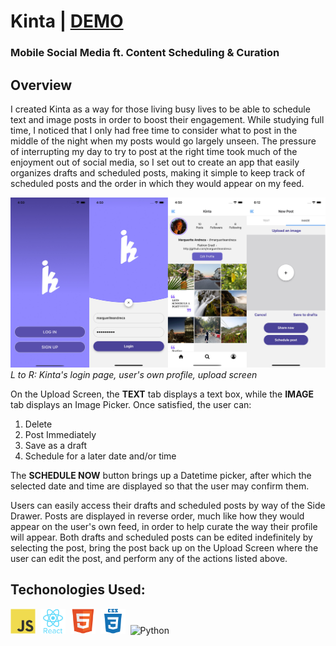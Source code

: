 # Kinta | [DEMO](https://www.loom.com/share/8a800d34d0174fca9a4a1f6c2376ca24)

### Mobile Social Media ft. Content Scheduling & Curation 

## Overview 


I created Kinta as a way for those living busy lives to be able to schedule text and image posts in order to boost their engagement. While studying full time, I noticed that I only had free time to consider what to post in the middle of the night when my posts would go largely unseen. The pressure of interrupting my day to try to post at the right time took much of the enjoyment out of social media, so I set out to create an app that easily organizes drafts and scheduled posts, making it simple to keep track of scheduled posts and the order in which they would appear on my feed. 


![Kinta](assets/kinta-full.png)
*L to R: Kinta's login page, user's own profile, upload screen*


On the Upload Screen, the **TEXT** tab displays a text box, while the **IMAGE** tab displays an Image Picker. Once satisfied, the user can: 

1. Delete
2. Post Immediately
3. Save as a draft
4. Schedule for a later date and/or time

The **SCHEDULE NOW** button brings up a Datetime picker, after which the selected date and time are displayed so that the user may confirm them. 


Users can easily access their drafts and scheduled posts by way of the Side Drawer. Posts are displayed in reverse order, much like how they would appear on the user's own feed, in order to help curate the way their profile will appear. Both drafts and scheduled posts can be edited indefinitely by selecting the post, bring the post back up on the Upload Screen where the user can edit the post, and perform any of the actions listed above.






## Techonologies Used:

<div>
  <img src="https://github.com/devicons/devicon/blob/master/icons/javascript/javascript-original.svg" title="JavaScript" alt="JavaScript" width="40" height="40"/>&nbsp;
  <img src="https://github.com/devicons/devicon/blob/master/icons/react/react-original-wordmark.svg" title="React" alt="React" width="40" height="40"/>&nbsp;
  <img src="https://github.com/devicons/devicon/blob/master/icons/html5/html5-original.svg" title="HTML5" alt="HTML" width="40" height="40"/>&nbsp;
  <img src="https://github.com/devicons/devicon/blob/master/icons/css3/css3-plain-wordmark.svg"  title="CSS3" alt="CSS" width="40" height="40"/>&nbsp;
  <img src="https://cdn.jsdelivr.net/gh/devicons/devicon/icons/python/python-original.svg" title="Python" alt="Python" width="40" height="40"/>&nbsp;
</div>
